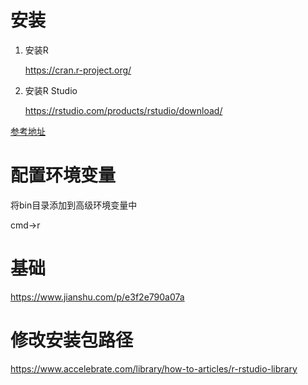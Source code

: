 <!--
 * @Author: wjn
 * @Date: 2020-02-29 11:12:27
 * @LastEditors: wjn
 * @LastEditTime: 2020-03-01 11:07:14
 -->

# 安装

1. 安装R

    https://cran.r-project.org/

2. 安装R Studio

    https://rstudio.com/products/rstudio/download/

[参考地址](https://www.jianshu.com/p/1a0f25086e8b)



# 配置环境变量

将bin目录添加到高级环境变量中

cmd->r

# 基础

https://www.jianshu.com/p/e3f2e790a07a

# 修改安装包路径

https://www.accelebrate.com/library/how-to-articles/r-rstudio-library
